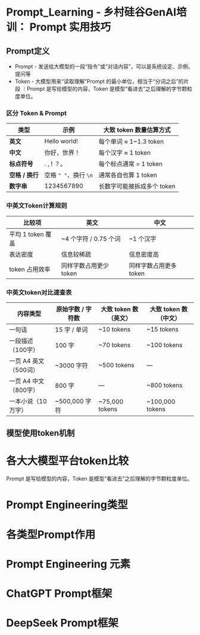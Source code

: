 # Prompt_Learning - 乡村硅谷GenAI培训： Prompt 实用技巧

## Prompt定义

- Prompt -  发送给大模型的一段“指令”或“对话内容”，可以是系统设定、示例、提问等
- Token -  大模型用来“读取理解”Prompt 的最小单位，相当于“分词之后”的片段
｜Prompt 是写给模型的内容，Token 是模型“看进去”之后理解的字节颗粒度单位。

### 区分 Token & Prompt 
| 类型         | 示例             | 大致 token 数量估算方式               |
|--------------|------------------|----------------------------------------|
| **英文**     | Hello world!     | 每个单词 ≈ 1~1.3 token                |
| **中文**     | 你好，世界！     | 每个汉字 ≈ 1 token                    |
| **标点符号** | . , ! ？。       | 每个标点通常 = 1 token               |
| **空格 / 换行** | 空格 `" "`、换行 `\n` | 通常各自也算 1 token             |
| **数字串**   | 1234567890       | 长数字可能被拆成多个 token           |


### 中英文Token计算规则

| 比较项             | 英文                         | 中文                   |
|--------------------|------------------------------|------------------------|
| 平均 1 token 覆盖  | ~4 个字符 / 0.75 个词        | ~1 个汉字              |
| 表达密度           | 信息较稀疏                   | 信息密度高             |
| token 占用效率     | 同样字数占用更少 token        | 同样字数占用更多 token |

### 中英文token对比速查表

| 内容类型               | 原始字数 / 字符数     | 大致 token 数（英文） | 大致 token 数（中文） |
|------------------------|------------------------|-------------------------|-------------------------|
| 一句话                 | 15 字 / 单词           | ~10 tokens              | ~15 tokens              |
| 一段描述（100字）      | 100 字                 | ~70 tokens              | ~100 tokens             |
| 一页 A4 英文（500词）  | ~3000 字符             | ~500 tokens             | —                       |
| 一页 A4 中文（800字）  | 800 字                 | —                       | ~800 tokens             |
| 一本小说（10 万字）    | ~500,000 字符          | ~75,000 tokens          | ~100,000 tokens         |


## 模型使用token机制

# 各大大模型平台token比较

Prompt 是写给模型的内容，Token 是模型“看进去”之后理解的字节颗粒度单位。

# Prompt Engineering类型

# 各类型Prompt作用

# Prompt Engineering 元素


# ChatGPT Prompt框架



# DeepSeek Prompt框架

